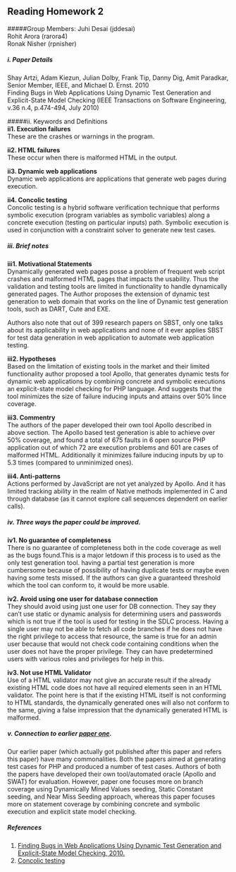## Reading Homework 2
#####Group Members:
Juhi Desai (jddesai)  
Rohit Arora (rarora4)  
Ronak Nisher (rpnisher)  

##### i. Paper Details
Shay Artzi, Adam Kiezun, Julian Dolby, Frank Tip, Danny Dig, Amit Paradkar, Senior Member, IEEE, and Michael D. Ernst. 2010  
Finding Bugs in Web Applications Using Dynamic Test Generation and Explicit-State Model Checking (IEEE Transactions on Software Engineering, v.36 n.4, p.474-494, July 2010)  

#####ii. Keywords and Definitions  
<b>ii1. Execution failures</b>  
These are the crashes or warnings in the program.  

<b> ii2. HTML failures</b>  
These occur  when there is malformed HTML in the output.  

<b> ii3. Dynamic web applications</b>  
Dynamic web applications are applications that generate web pages during execution.  

<b> ii4. Concolic testing</b>  
Concolic testing is a hybrid software verification technique that performs symbolic execution (program variables as symbolic variables) along a concrete execution (testing on particular inputs) path. Symbolic execution is used in conjunction with a constraint solver to generate new test cases.   

##### iii. Brief notes  
<b> iii1. Motivational Statements</b>  
Dynamically generated web pages posse a problem of frequent web script crashes and malformed HTML pages that impacts the usability. Thus the validation and testing tools are limited in functionality to handle dynamically generated pages. The Author proposes the extension of dynamic test generation to web domain that works on the line of Dynamic test generation tools, such as DART, Cute and EXE.  

Authors also note that out of 399 research papers on SBST, only one talks about its applicability in web applications and none of it ever applies SBST for test data generation in web application to automate web application testing.  

<b> iii2. Hypotheses</b>  
Based on the limitation of existing tools in the market and their limited functionality author  proposed a tool Apollo, that generates dynamic tests for dynamic web applications by combining concrete and symbolic executions an explicit-state model checking for PHP language. And suggests that the tool minimizes the size of failure inducing inputs and attains over 50% lince coverage.  

<b> iii3. Commentry</b>  
The authors of the paper developed their own tool Apollo described in above section. The Apollo based test generation is able to achieve over 50% coverage, and found a total of 675 faults in 6 open source PHP application out of which 72 are execution problems and 601 are cases of malformed HTML. Additionally it minimizes failure inducing inputs by up to 5.3 times (compared to unminimized ones).  

<b> iii4. Anti-patterns</b>  
Actions performed by JavaScript are not yet analyzed by Apollo. And it has limited tracking ability in the realm of Native methods implemented in C and through database (as it cannot explore call sequences dependent on earlier calls).  

##### iv. Three ways the paper could be improved.  
<b> iv1. No guarantee of completeness</b>  
There is no guarantee of completeness both in the code coverage as well as the bugs found.This is a major letdown if this process is to used as the only test generation tool. having a partial test generation is more cumbersome because of possibility of having duplicate tests or maybe even having some tests missed. If the authors can give a guaranteed threshold which the tool can conform to, it would be more usable.  

<b> iv2. Avoid using one user for database connection</b>  
They should avoid using just one user for DB connection. They say they can’t use static or dynamic analysis for determining users and passwords which is not true if the tool is used for testing in the SDLC process. Having a single user may not be able to fetch all code branches if he does not have the right privilege to access that resource, the same is true for an admin user because that would not check code containing conditions when the user does not have the proper privilege. They can have predetermined users with various roles and privileges for help in this.  

<b> iv3. Not use HTML Validator</b>  
Use of a HTML validator may not give an accurate result if the already existing HTML code does not have all required elements seen in an HTML validator. The point here is that if the existing HTML itself is not conforming to HTML standards, the dynamically generated ones will also not conform to the same, giving a false impression that the dynamically generated HTML is malformed.  


##### v. Connection to earlier [paper one](http://dl.acm.org/citation.cfm?id=2190141).   
Our earlier paper (which actually got published after this paper and refers this paper) have many commonalities. Both the papers aimed at generating test cases for PHP and produced a number of test cases. Authors of both the papers have developed their own tool/automated oracle (Apollo and SWAT) for evaluation. However, paper one focuses more on branch coverage using Dynamically Mined Values seeding, Static Constant seeding, and Near Miss Seeding approach, whereas this paper focuses more on statement coverage by combining concrete and symbolic execution and explicit state model checking.  


##### References  
1. [Finding Bugs in Web Applications Using Dynamic Test Generation and Explicit-State Model Checking, 2010.](http://dl.acm.org/citation.cfm?id=1850611)
2. [Concolic testing](https://en.wikipedia.org/wiki/Concolic_testing)  